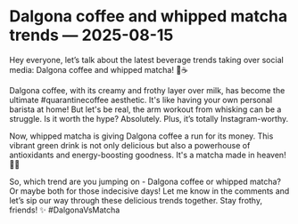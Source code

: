# Dalgona coffee and whipped matcha trends — 2025-08-15

Hey everyone, let’s talk about the latest beverage trends taking over social media: Dalgona coffee and whipped matcha! 🌿☕️

Dalgona coffee, with its creamy and frothy layer over milk, has become the ultimate #quarantinecoffee aesthetic. It's like having your own personal barista at home! But let's be real, the arm workout from whisking can be a struggle. Is it worth the hype? Absolutely. Plus, it’s totally Instagram-worthy.

Now, whipped matcha is giving Dalgona coffee a run for its money. This vibrant green drink is not only delicious but also a powerhouse of antioxidants and energy-boosting goodness. It's a matcha made in heaven! 🍵💚

So, which trend are you jumping on - Dalgona coffee or whipped matcha? Or maybe both for those indecisive days! Let me know in the comments and let’s sip our way through these delicious trends together. Stay frothy, friends! ✨ #DalgonaVsMatcha